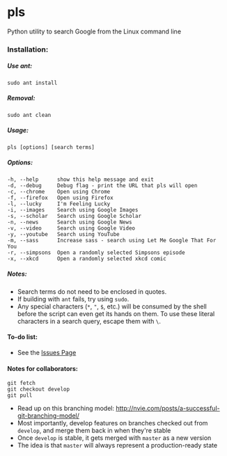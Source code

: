 # pls
Python utility to search Google from the Linux command line

### Installation:

##### Use ant:

`sudo ant install`

##### Removal:

`sudo ant clean`

##### Usage:
`pls [options] [search terms]`

##### Options:
```
-h, --help      show this help message and exit
-d, --debug     Debug flag - print the URL that pls will open
-c, --chrome    Open using Chrome
-f, --firefox   Open using Firefox
-l, --lucky     I'm Feeling Lucky
-i, --images    Search using Google Images
-s, --scholar   Search using Google Scholar
-n, --news      Search using Google News
-v, --video     Search using Google Video
-y, --youtube   Search using YouTube
-m, --sass      Increase sass - search using Let Me Google That For You
-r, --simpsons  Open a randomly selected Simpsons episode
-x, --xkcd      Open a randomly selected xkcd comic
```

##### Notes:
- Search terms do not need to be enclosed in quotes.
- If building with `ant` fails, try using `sudo`.
- Any special characters (`*`, `"`, `$`, etc.) will be consumed by the shell before the script can even get its hands on them. To use these literal characters in a search query, escape them with `\`.

#### To-do list:
- See the [Issues Page](https://github.com/austinjdean/pls/issues)

#### Notes for collaborators:
`git fetch`  
`git checkout develop`  
`git pull`  
- Read up on this branching model: http://nvie.com/posts/a-successful-git-branching-model/
- Most importantly, develop features on branches checked out from `develop`, and merge them back in when they're stable
- Once `develop` is stable, it gets merged with `master` as a new version
- The idea is that `master` will always represent a production-ready state
